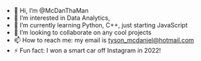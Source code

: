 - 👋 Hi, I’m @McDanThaMan
- 👀 I’m interested in Data Analytics, 
-  🌱 I’m currently learning Python, C++, just starting JavaScript 
- 💞️ I’m looking to collaborate on any cool projects
- 📫 How to reach me: my email is tyson_mcdaniel@hotmail.com 
- ⚡ Fun fact: I won a smart car off Instagram in 2022!

<!---
McDanThaMan/McDanThaMan is a ✨ special ✨ repository because its `README.md` (this file) appears on your GitHub profile.
You can click the Preview link to take a look at your changes.
--->
